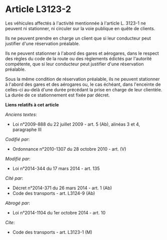 # Article L3123-2

Les véhicules affectés à l'activité mentionnée à l'article L. 3123-1 ne peuvent ni stationner, ni circuler sur la voie
publique en quête de clients. 

Ils ne peuvent prendre en charge un client que si leur conducteur peut justifier d'une réservation préalable.

Ils ne peuvent stationner à l'abord des gares et aérogares, dans le respect des règles du code de la route ou des règlements
édictés par l'autorité compétente, que si leur conducteur peut justifier d'une réservation préalable.

Sous la même condition de réservation préalable, ils ne peuvent stationner à l'abord des gares et des aérogares ou, le cas
échéant, dans l'enceinte de celles-ci au-delà d'une durée précédant la prise en charge de leur clientèle. La durée de ce
stationnement est fixée par décret.

**Liens relatifs à cet article**

_Anciens textes_:

  - Loi n°2009-888 du 22 juillet 2009 - art. 5 (Ab), alinéas 3 et 4, paragraphe III

_Codifié par_:

  - Ordonnance n°2010-1307 du 28 octobre 2010 - art. (V)

_Modifié par_:

  - Loi n°2014-344 du 17 mars 2014 - art. 135

_Cité par_:

  - Décret n°2014-371 du 26 mars 2014 - art. 1 (Ab)
  - Code des transports - art. L3124-9 (Ab)

_Abrogé par_:

  - Loi n°2014-1104 du 1er octobre 2014 - art. 10

_Cite_:

  - Code des transports - art. L3123-1 (M)
